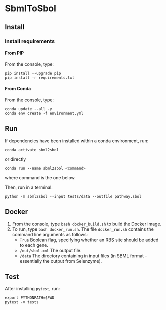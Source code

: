 # SbmlToSbol

## Install
### Install requirements
#### From PIP
From the console, type:
```
pip install --upgrade pip
pip install -r requirements.txt
```
#### From Conda
From the console, type:
```
conda update --all -y
conda env create -f environment.yml
```

## Run
If dependencies have been installed within a conda environment, run:
```
conda activate sbml2sbol
```
or directly
```
conda run --name sbml2sbol <command>
```
where command is the one below.

Then, run in a terminal:
```
python -m sbml2sbol --input tests/data --outfile pathway.sbol
```

## Docker

1. From the console, type `bash docker_build.sh` to build the Docker image.
2. To run, type `bash docker_run.sh`. The file `docker_run.sh` contains the command line arguments as follows:
    * `True` Boolean flag, specifying whether an RBS site should be added to each gene.
    * `/out/sbol.xml` The output file.
    * `/data` The directory containing in input files (in SBML format - essentially the output from Selenzyme).


## Test
After installing `pytest`, run:
```
export PYTHONPATH=$PWD
pytest -v tests
```